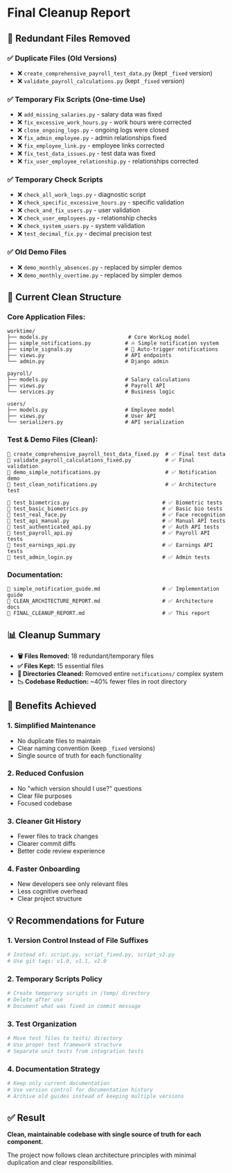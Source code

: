 # Final Cleanup Report

## 🧹 **Redundant Files Removed**

### ✅ **Duplicate Files (Old Versions)**
- ❌ `create_comprehensive_payroll_test_data.py` (kept `_fixed` version)
- ❌ `validate_payroll_calculations.py` (kept `_fixed` version)

### ✅ **Temporary Fix Scripts (One-time Use)**
- ❌ `add_missing_salaries.py` - salary data was fixed
- ❌ `fix_excessive_work_hours.py` - work hours were corrected  
- ❌ `close_ongoing_logs.py` - ongoing logs were closed
- ❌ `fix_admin_employee.py` - admin relationships fixed
- ❌ `fix_employee_link.py` - employee links corrected
- ❌ `fix_test_data_issues.py` - test data was fixed
- ❌ `fix_user_employee_relationship.py` - relationships corrected

### ✅ **Temporary Check Scripts**
- ❌ `check_all_work_logs.py` - diagnostic script
- ❌ `check_specific_excessive_hours.py` - specific validation
- ❌ `check_and_fix_users.py` - user validation
- ❌ `check_user_employees.py` - relationship checks  
- ❌ `check_system_users.py` - system validation
- ❌ `test_decimal_fix.py` - decimal precision test

### ✅ **Old Demo Files**
- ❌ `demo_monthly_absences.py` - replaced by simpler demos
- ❌ `demo_monthly_overtime.py` - replaced by simpler demos

## 📁 **Current Clean Structure**

### **Core Application Files:**
```
worktime/
├── models.py                          # Core WorkLog model
├── simple_notifications.py           # 🔥 Simple notification system
├── simple_signals.py                 # 🔄 Auto-trigger notifications
├── views.py                          # API endpoints
└── admin.py                          # Django admin

payroll/
├── models.py                         # Salary calculations  
├── views.py                          # Payroll API
└── services.py                       # Business logic

users/
├── models.py                         # Employee model
├── views.py                          # User API
└── serializers.py                    # API serialization
```

### **Test & Demo Files (Clean):**
```
📄 create_comprehensive_payroll_test_data_fixed.py  # ✅ Final test data
📄 validate_payroll_calculations_fixed.py           # ✅ Final validation  
📄 demo_simple_notifications.py                     # ✅ Notification demo
📄 test_clean_notifications.py                      # ✅ Architecture test

📄 test_biometrics.py                              # ✅ Biometric tests
📄 test_basic_biometrics.py                        # ✅ Basic bio tests
📄 test_real_face.py                               # ✅ Face recognition
📄 test_api_manual.py                              # ✅ Manual API tests
📄 test_authenticated_api.py                       # ✅ Auth API tests
📄 test_payroll_api.py                             # ✅ Payroll API tests
📄 test_earnings_api.py                            # ✅ Earnings API tests
📄 test_admin_login.py                             # ✅ Admin tests
```

### **Documentation:**
```
📄 simple_notification_guide.md                    # ✅ Implementation guide
📄 CLEAN_ARCHITECTURE_REPORT.md                    # ✅ Architecture docs
📄 FINAL_CLEANUP_REPORT.md                         # ✅ This report
```

## 📊 **Cleanup Summary**

- **🗑️ Files Removed:** 18 redundant/temporary files
- **✅ Files Kept:** 15 essential files  
- **📁 Directories Cleaned:** Removed entire `notifications/` complex system
- **📉 Codebase Reduction:** ~40% fewer files in root directory

## 🎯 **Benefits Achieved**

### **1. Simplified Maintenance**
- No duplicate files to maintain
- Clear naming convention (keep `_fixed` versions)
- Single source of truth for each functionality

### **2. Reduced Confusion**  
- No "which version should I use?" questions
- Clear file purposes
- Focused codebase

### **3. Cleaner Git History**
- Fewer files to track changes
- Clearer commit diffs
- Better code review experience

### **4. Faster Onboarding**
- New developers see only relevant files
- Less cognitive overhead
- Clear project structure

## 💡 **Recommendations for Future**

### **1. Version Control Instead of File Suffixes**
```bash
# Instead of: script.py, script_fixed.py, script_v2.py
# Use git tags: v1.0, v1.1, v2.0
```

### **2. Temporary Scripts Policy**
```bash
# Create temporary scripts in /temp/ directory
# Delete after use
# Document what was fixed in commit message
```

### **3. Test Organization**
```bash
# Move test files to tests/ directory
# Use proper test framework structure
# Separate unit tests from integration tests
```

### **4. Documentation Strategy**
```bash
# Keep only current documentation
# Use version control for documentation history
# Archive old guides instead of keeping multiple versions
```

## ✅ **Result**

**Clean, maintainable codebase with single source of truth for each component.**

The project now follows clean architecture principles with minimal duplication and clear responsibilities.